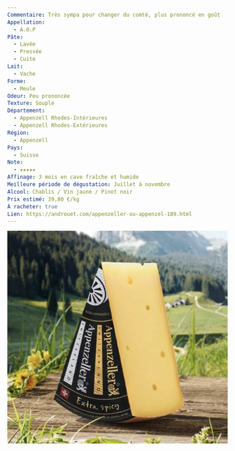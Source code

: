 ```yaml
---
Commentaire: Très sympa pour changer du comté, plus prononcé en goût
Appellation:
  - A.O.P
Pâte:
  - Lavée
  - Pressée
  - Cuite
Lait:
  - Vache
Forme:
  - Meule
Odeur: Peu prononcée
Texture: Souple
Département:
  - Appenzell Rhodes-Intérieures
  - Appenzell Rhodes-Extérieures
Région:
  - Appenzell
Pays:
  - Suisse
Note:
  - ★★★★★
Affinage: 3 mois en cave fraîche et humide
Meilleure période de dégustation: Juillet à novembre
Alcool: Chablis / Vin jaune / Pinot noir
Prix estimé: 39,80 €/kg
À racheter: true
Lien: https://androuet.com/appenzeller-ou-appenzel-189.html
---
```

![Appenzeller-noir-1024x989-1-365496228.jpg](./Appenzeller-noir-1024x989-1-365496228.jpg)